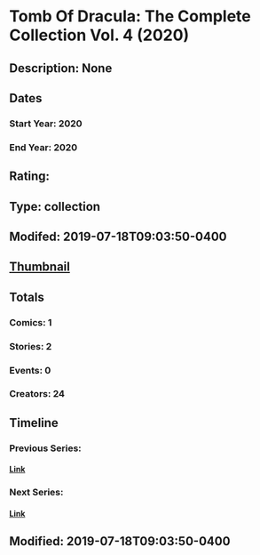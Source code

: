 # Tomb Of Dracula: The Complete Collection Vol. 4 (2020)
## Description: None
## Dates
### Start Year: 2020
### End Year: 2020
## Rating: 
## Type: collection
## Modifed: 2019-07-18T09:03:50-0400
## [Thumbnail](http://i.annihil.us/u/prod/marvel/i/mg/b/40/image_not_available.jpg)
## Totals
### Comics: 1
### Stories: 2
### Events: 0
### Creators: 24
## Timeline
### Previous Series: 
#### [Link]()
### Next Series: 
#### [Link]()
## Modified: 2019-07-18T09:03:50-0400